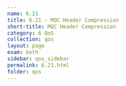 ```yaml
---
name: 6.21
title: 6.21 - MQC Header Compression
short-title: MQC Header Compression
category: 6 QoS
collection: qos
layout: page
exam: both
sidebar: qos_sidebar
permalink: 6.21.html
folder: qos
---
```


